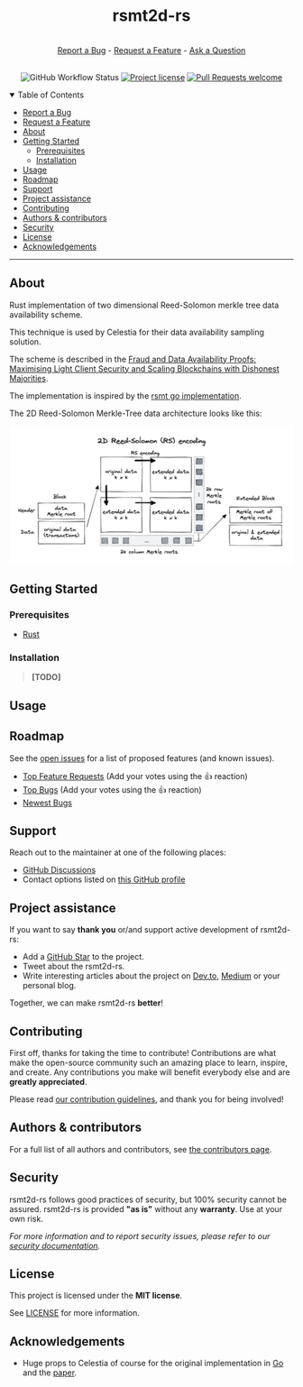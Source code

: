 <div align="center">
  <h1>rsmt2d-rs</h1>
  <br />
  <a href="https://github.com/stark-rocket/rsmt2d-rs/issues/new?assignees=&labels=bug&template=01_BUG_REPORT.md&title=bug%3A+">Report a Bug</a>
  -
  <a href="https://github.com/stark-rocket/rsmt2d-rs/issues/new?assignees=&labels=enhancement&template=02_FEATURE_REQUEST.md&title=feat%3A+">Request a Feature</a>
  -
  <a href="https://github.com/stark-rocket/rsmt2d-rs/discussions">Ask a Question</a>
</div>

<div align="center">
<br />

![GitHub Workflow Status](https://img.shields.io/github/workflow/status/stark-rocket/rsmt2d-rs/test?style=flat-square&logo=github)
[![Project license](https://img.shields.io/github/license/stark-rocket/rsmt2d-rs.svg?style=flat-square)](LICENSE)
[![Pull Requests welcome](https://img.shields.io/badge/PRs-welcome-ff69b4.svg?style=flat-square)](https://github.com/stark-rocket/rsmt2d-rs/issues?q=is%3Aissue+is%3Aopen+label%3A%22help+wanted%22)

</div>

<details open="open">
<summary>Table of Contents</summary>

- [Report a Bug](#report-a-bug)
- [Request a Feature](#request-a-feature)
- [About](#about)
- [Getting Started](#getting-started)
  - [Prerequisites](#prerequisites)
  - [Installation](#installation)
- [Usage](#usage)
- [Roadmap](#roadmap)
- [Support](#support)
- [Project assistance](#project-assistance)
- [Contributing](#contributing)
- [Authors \& contributors](#authors--contributors)
- [Security](#security)
- [License](#license)
- [Acknowledgements](#acknowledgements)

</details>

---

## About

Rust implementation of two dimensional Reed-Solomon merkle tree data availability scheme.

This technique is used by Celestia for their data availability sampling solution.

The scheme is described in the [Fraud and Data Availability Proofs: Maximising Light Client Security and Scaling Blockchains with Dishonest Majorities](https://arxiv.org/pdf/1809.09044.pdf).

The implementation is inspired by the [rsmt go implementation](https://github.com/celestiaorg/rsmt2d).

The 2D Reed-Solomon Merkle-Tree data architecture looks like this:

![architecture](./docs/images/rsmt2d-architecture.png)

## Getting Started

### Prerequisites

- [Rust](https://www.rust-lang.org/tools/install)

### Installation

> **[TODO]**

## Usage

## Roadmap

See the [open issues](https://github.com/stark-rocket/rsmt2d-rs/issues) for a list of proposed features (and known issues).

- [Top Feature Requests](https://github.com/stark-rocket/rsmt2d-rs/issues?q=label%3Aenhancement+is%3Aopen+sort%3Areactions-%2B1-desc) (Add your votes using the 👍 reaction)
- [Top Bugs](https://github.com/stark-rocket/rsmt2d-rs/issues?q=is%3Aissue+is%3Aopen+label%3Abug+sort%3Areactions-%2B1-desc) (Add your votes using the 👍 reaction)
- [Newest Bugs](https://github.com/stark-rocket/rsmt2d-rs/issues?q=is%3Aopen+is%3Aissue+label%3Abug)

## Support

Reach out to the maintainer at one of the following places:

- [GitHub Discussions](https://github.com/stark-rocket/rsmt2d-rs/discussions)
- Contact options listed on [this GitHub profile](https://github.com/stark-rocket)

## Project assistance

If you want to say **thank you** or/and support active development of rsmt2d-rs:

- Add a [GitHub Star](https://github.com/stark-rocket/rsmt2d-rs) to the project.
- Tweet about the rsmt2d-rs.
- Write interesting articles about the project on [Dev.to](https://dev.to/), [Medium](https://medium.com/) or your personal blog.

Together, we can make rsmt2d-rs **better**!

## Contributing

First off, thanks for taking the time to contribute! Contributions are what make the open-source community such an amazing place to learn, inspire, and create. Any contributions you make will benefit everybody else and are **greatly appreciated**.

Please read [our contribution guidelines](docs/CONTRIBUTING.md), and thank you for being involved!

## Authors & contributors

For a full list of all authors and contributors, see [the contributors page](https://github.com/stark-rocket/rsmt2d-rs/contributors).

## Security

rsmt2d-rs follows good practices of security, but 100% security cannot be assured.
rsmt2d-rs is provided **"as is"** without any **warranty**. Use at your own risk.

_For more information and to report security issues, please refer to our [security documentation](docs/SECURITY.md)._

## License

This project is licensed under the **MIT license**.

See [LICENSE](LICENSE) for more information.

## Acknowledgements

- Huge props to Celestia of course for the original implementation in [Go](https://github.com/celestiaorg/rsmt2d) and the [paper](https://arxiv.org/pdf/1809.09044.pdf).
